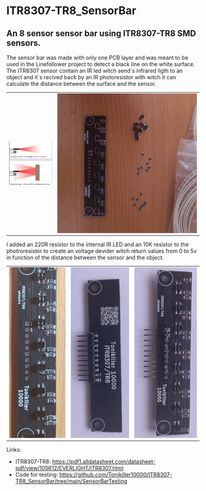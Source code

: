# ITR8307-TR8_SensorBar
## An 8 sensor sensor bar using ITR8307-TR8 SMD sensors.


The sensor bar was made with only one PCB layer and was meant to be used in the Linefollower project to detect a black line on the white surface.
The ITR8307 sensor contain an IR led witch send\`s infrared ligth to an object and it\`s recived back by an IR photoresistor with witch it can calculate the distance between the surface and the sensor.


<table>
  <tr>
    <td><img src="https://github.com/Tonikiller10000/ITR8307-TR8_SensorBar/blob/main/SensorBar_Pictures/IR1.png"/></td>
    <td><img src="https://github.com/Tonikiller10000/ITR8307-TR8_SensorBar/blob/main/SensorBar_Pictures/assembly1.jpg"/></td>
  </tr>
 </table>

I added an 220R resistor to the internal IR LED and an 10K resistor to the photroresistor to create an voltage devider witch return values from 0 to 5v in function of the distance between the sensor and the object. 


<table>
  <tr>
    <td><img src="https://github.com/Tonikiller10000/ITR8307-TR8_SensorBar/blob/main/SensorBar_Pictures/assembly2.jpg"/></td>
    <td><img src="https://github.com/Tonikiller10000/ITR8307-TR8_SensorBar/blob/main/SensorBar_Pictures/bar2.jpg"/></td>
    <td><img src="https://github.com/Tonikiller10000/ITR8307-TR8_SensorBar/blob/main/SensorBar_Pictures/bar1.jpg"/></td>
  </tr>
 </table>

Links:
- ITR8307-TR8: https://pdf1.alldatasheet.com/datasheet-pdf/view/105612/EVERLIGHT/ITR8307.html
- Code for testing: https://github.com/Tonikiller10000/ITR8307-TR8_SensorBar/tree/main/SensorBarTesting

















